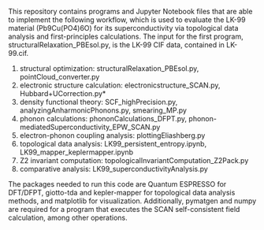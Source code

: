 This repository contains programs and Jupyter Notebook files that are able to implement the following workflow, which is used to evaluate the LK-99 material (Pb9Cu(PO4)6O)
for its superconductivity via topological data analysis and first-principles calculations. The input for the first program, structuralRelaxation_PBEsol.py, 
is the LK-99 CIF data, contained in LK-99.cif.

1. structural optimization: structuralRelaxation_PBEsol.py, pointCloud_converter.py
2. electronic structure calculation: electronicstructure_SCAN.py, Hubbard+UCorrection.py*
3. density functional theory: SCF_highPrecision.py, analyzingAnharmonicPhonons.py, smearing_MP.py
4. phonon calculations: phononCalculations_DFPT.py, phonon-mediatedSuperconductivity_EPW_SCAN.py
5. electron-phonon coupling analysis: plottingEliashberg.py
6. topological data analysis: LK99_persistent_entropy.ipynb, LK99_mapper_keplermapper.ipynb
7. Z2 invariant computation: topologicalInvariantComputation_Z2Pack.py 
8. comparative analysis: LK99_superconductivityAnalysis.py

The packages needed to run this code are Quantum ESPRESSO for DFT/DFPT, giotto-tda and kepler-mapper for topological data analysis methods, and matplotlib for visualization. 
Additionally, pymatgen and numpy are required for a program that executes the SCAN self-consistent field calculation, among other operations. 
